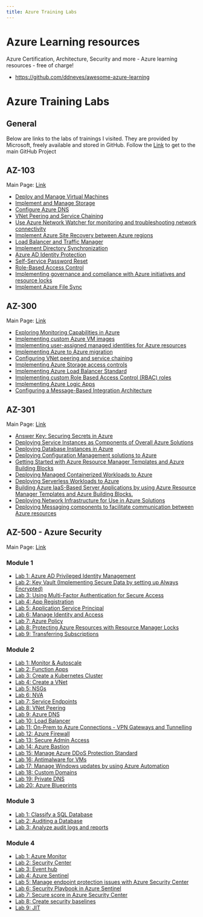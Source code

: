 ```yaml
---
title: Azure Training Labs
---
```


# Azure Learning resources

Azure Certification, Architecture, Security and more - Azure learning resources - free of charge!

* https://github.com/ddneves/awesome-azure-learning

# Azure Training Labs

## General

Below are links to the labs of trainings I visited. They are provided by Microsoft, freely available and stored in GitHub. Follow the [Link](https://github.com/MicrosoftLearning) to get to the main GitHub Project

## AZ-103 

Main Page: [Link](https://github.com/MicrosoftLearning/AZ-103-MicrosoftAzureAdministrator)

* [Deploy and Manage Virtual Machines](https://github.com/MicrosoftLearning/AZ-103-MicrosoftAzureAdministrator/blob/master/Instructions/Labs/02a%20-%20Deploy%20and%20Manage%20Virtual%20Machines%20(az-100-03).md)
* [Implement and Manage Storage](https://github.com/MicrosoftLearning/AZ-103-MicrosoftAzureAdministrator/blob/master/Instructions/Labs/03%20-%20Implement%20and%20Manage%20Storage%20(az-100-02).md)
* [Configure Azure DNS](https://github.com/MicrosoftLearning/AZ-103-MicrosoftAzureAdministrator/blob/master/Instructions/Labs/04%20-%20Configure%20Azure%20DNS%20(az-100-04b).md)
* [VNet Peering and Service Chaining](https://github.com/MicrosoftLearning/AZ-103-MicrosoftAzureAdministrator/blob/master/Instructions/Labs/05%20-%20VNet%20Peering%20and%20Service%20Chaining%20(az-100-04).md)
* [Use Azure Network Watcher for monitoring and troubleshooting network connectivity](https://github.com/MicrosoftLearning/AZ-103-MicrosoftAzureAdministrator/blob/master/Instructions/Labs/06%20-%20Azure%20Network%20Watcher%20(az-101-03b).md)
* [Implement Azure Site Recovery between Azure regions](https://github.com/MicrosoftLearning/AZ-103-MicrosoftAzureAdministrator/blob/master/Instructions/Labs/07%20-%20Implement%20ASR%20Between%20Regions%20(az-101-01).md)
* [Load Balancer and Traffic Manager](https://github.com/MicrosoftLearning/AZ-103-MicrosoftAzureAdministrator/blob/master/Instructions/Labs/08%20-%20Load%20Balancer%20and%20Traffic%20Manager%20(az-101-03).md)
* [Implement Directory Synchronization](https://github.com/MicrosoftLearning/AZ-103-MicrosoftAzureAdministrator/blob/master/Instructions/Labs/09%20-%20Implement%20Directory%20Synchronization%20(az-100-05).md)
* [Azure AD Identity Protection](https://github.com/MicrosoftLearning/AZ-103-MicrosoftAzureAdministrator/blob/master/Instructions/Labs/10a%20-%20Azure%20AD%20Identity%20Protection%20(az-101-04b).md)
* [Self-Service Password Reset](https://github.com/MicrosoftLearning/AZ-103-MicrosoftAzureAdministrator/blob/master/Instructions/Labs/10b%20-%20Self-Service%20Password%20Reset%20(az-100-05b).md)
* [Role-Based Access Control](https://github.com/MicrosoftLearning/AZ-103-MicrosoftAzureAdministrator/blob/master/Instructions/Labs/11a%20-%20Role-Based%20Access%20Control%20(az-100-01).md)
* [Implementing governance and compliance with Azure initiatives and resource locks](https://github.com/MicrosoftLearning/AZ-103-MicrosoftAzureAdministrator/blob/master/Instructions/Labs/11b%20-%20Governance%20and%20Compliance%20(az-100-01b).md)
* [Implement Azure File Sync](https://github.com/MicrosoftLearning/AZ-103-MicrosoftAzureAdministrator/blob/master/Instructions/Labs/12%20-%20Implementing%20File%20Sync%20(az-100-02b).md)

## AZ-300

Main Page: [Link](https://github.com/MicrosoftLearning/AZ-300-MicrosoftAzureArchitectTechnologies)

* [Exploring Monitoring Capabilities in Azure](https://github.com/MicrosoftLearning/AZ-300-MicrosoftAzureArchitectTechnologies)
* [Implementing custom Azure VM images](https://github.com/MicrosoftLearning/AZ-300-MicrosoftAzureArchitectTechnologies/blob/master/Instructions/AZ-300T01_Lab_Mod03_Implementing%20Custom%20Azure%20VM%20Images.md)
* [Implementing user-assigned managed identities for Azure resources](https://github.com/MicrosoftLearning/AZ-300-MicrosoftAzureArchitectTechnologies/blob/master/Instructions/AZ-300T01_Lab_Mod05_Implementing%20user-assigned%20managed%20identities%20for%20Azure%20resources.md)
* [Implementing Azure to Azure migration](https://github.com/MicrosoftLearning/AZ-300-MicrosoftAzureArchitectTechnologies/blob/master/Instructions/AZ-300T02_Lab_Mod01_Implementing%20Azure%20to%20Azure%20migration.md)
* [Configuring VNet peering and service chaining](https://github.com/MicrosoftLearning/AZ-300-MicrosoftAzureArchitectTechnologies/blob/master/Instructions/AZ-300T02_Lab_Mod03_Configuring%20VNet%20peering%20and%20service%20chaining.md)
* [Implementing Azure Storage access controls](https://github.com/MicrosoftLearning/AZ-300-MicrosoftAzureArchitectTechnologies/blob/master/Instructions/AZ-300T03_Lab_Mod01_Implementing%20Azure%20Storage%20access%20controls.md)
* [Implementing Azure Load Balancer Standard](https://github.com/MicrosoftLearning/AZ-300-MicrosoftAzureArchitectTechnologies/blob/master/Instructions/AZ-300T03_Lab_Mod03_Implementing%20Azure%20Load%20Balancer%20Standard.md)
* [Implementing custom Role Based Access Control (RBAC) roles](https://github.com/MicrosoftLearning/AZ-300-MicrosoftAzureArchitectTechnologies/blob/master/Instructions/AZ-300T03_Lab_Mod04_Implementing%20custom%20Role%20Based%20Access%20Control%20roles.md)
* [Implementing Azure Logic Apps](https://github.com/MicrosoftLearning/AZ-300-MicrosoftAzureArchitectTechnologies/blob/master/Instructions/AZ-300T04_Lab_Mod01_Implementing%20Azure%20Logic%20Apps.md)
* [Configuring a Message-Based Integration Architecture](https://github.com/MicrosoftLearning/AZ-300-MicrosoftAzureArchitectTechnologies/blob/master/Instructions/AZ-300T06_Lab_Mod01_Configuring%20a%20Message-Based%20Integration%20Architecture.md)

## AZ-301

Main Page: [Link](https://github.com/MicrosoftLearning/AZ-301-MicrosoftAzureArchitectDesign)

* [Answer Key: Securing Secrets in Azure](https://github.com/MicrosoftLearning/AZ-301-MicrosoftAzureArchitectDesign/blob/master/Instructions/AZ-301T01_Lab_Mod01_Securing%20Secrets%20in%20Azure.md)
* [Deploying Service Instances as Components of Overall Azure Solutions](https://github.com/MicrosoftLearning/AZ-301-MicrosoftAzureArchitectDesign/blob/master/Instructions/AZ-301T01_Lab_Mod02_Deploying%20Service%20Instances%20as%20Components%20of%20Overall%20Azure%20Solutions.md)
* [Deploying Database Instances in Azure](https://github.com/MicrosoftLearning/AZ-301-MicrosoftAzureArchitectDesign/blob/master/Instructions/AZ-301T02_Lab_Mod02_Deploying%20Database%20Instances%20in%20Azure.md)
* [Deploying Configuration Management solutions to Azure](https://github.com/MicrosoftLearning/AZ-301-MicrosoftAzureArchitectDesign/blob/master/Instructions/AZ-301T02_Lab_Mod03_Deploying%20Configuration%20Management%20solutions%20to%20Azure.md)
* [Getting Started with Azure Resource Manager Templates and Azure Building Blocks](https://github.com/MicrosoftLearning/AZ-301-MicrosoftAzureArchitectDesign/blob/master/Instructions/AZ-301T03_Lab_Mod01_Getting%20Started%20with%20Azure%20Resource%20Manager%20Templates.md)
* [Deploying Managed Containerized Workloads to Azure](https://github.com/MicrosoftLearning/AZ-301-MicrosoftAzureArchitectDesign/blob/master/Instructions/AZ-301T03_Lab_Mod02_Deploying%20Managed%20Containerized%20Workloads%20to%20Azure.md)
* [Deploying Serverless Workloads to Azure](https://github.com/MicrosoftLearning/AZ-301-MicrosoftAzureArchitectDesign/blob/master/Instructions/AZ-301T03_Lab_Mod03_Deploying%20Serverless%20Workloads%20to%20Azure.md)
* [Building Azure IaaS-Based Server Applications by using Azure Resource Manager Templates and Azure Building Blocks.](https://github.com/MicrosoftLearning/AZ-301-MicrosoftAzureArchitectDesign/blob/master/Instructions/AZ-301T04_Lab_Mod02_Building%20Azure%20IaaS-Based%20Server%20Applications%20by%20using%20ARM.md)
* [Deploying Network Infrastructure for Use in Azure Solutions](https://github.com/MicrosoftLearning/AZ-301-MicrosoftAzureArchitectDesign/blob/master/Instructions/AZ-301T04_Lab_Mod03_Deploying%20Network%20Infrastructure%20for%20use%20in%20Azure%20Solutions.md)
* [Deploying Messaging components to facilitate communication between Azure resources](https://github.com/MicrosoftLearning/AZ-301-MicrosoftAzureArchitectDesign/blob/master/Instructions/AZ-301T04_Lab_Mod04_Deploying%20Messaging%20components%20to%20facilitate%20communication%20between%20Azure%20resources.md)

## AZ-500 - Azure Security

Main Page: [Link](https://github.com/MicrosoftLearning/AZ-500-Azure-Security)

### Module 1

* [Lab 1: Azure AD Privileged Identity Management](https://github.com/MicrosoftLearning/AZ-500-Azure-Security/blob/master/Instructions/Labs/Module_1/LAB_01_PIM.md)
* [Lab 2: Key Vault (Implementing Secure Data by setting up Always Encrypted)](https://github.com/MicrosoftLearning/AZ-500-Azure-Security/blob/master/Instructions/Labs/Module_1/LAB_02_Key_Vault.md)
* [Lab 3: Using Multi-Factor Authentication for Secure Access](https://github.com/MicrosoftLearning/AZ-500-Azure-Security/blob/master/Instructions/Labs/Module_1/LAB_03_MFA.md)
* [Lab 4: App Registration](https://github.com/MicrosoftLearning/AZ-500-Azure-Security/blob/master/Instructions/Labs/Module_1/LAB_04_App_Registration.md)
* [Lab 5: Application Service Principal](https://github.com/MicrosoftLearning/AZ-500-Azure-Security/blob/master/Instructions/Labs/Module_1/LAB_05_Application_Service_Principal.md)
* [Lab 6: Manage Identity and Access](https://github.com/MicrosoftLearning/AZ-500-Azure-Security/blob/master/Instructions/Labs/Module_1/LAB_06_RBAC.md)
* [Lab 7: Azure Policy](https://github.com/MicrosoftLearning/AZ-500-Azure-Security/blob/master/Instructions/Labs/Module_1/LAB_07_Azure_Policy.md)
* [Lab 8: Protecting Azure Resources with Resource Manager Locks](https://github.com/MicrosoftLearning/AZ-500-Azure-Security/blob/master/Instructions/Labs/Module_1/LAB_08_Azure_Locks.md)
* [Lab 9: Transferring Subscriptions](https://github.com/MicrosoftLearning/AZ-500-Azure-Security/blob/master/Instructions/Labs/Module_1/LAB_09_Subscriptions.md)

### Module 2

* [Lab 1: Monitor & Autoscale](https://github.com/MicrosoftLearning/AZ-500-Azure-Security/blob/master/Instructions/Labs/Module_2/LAB_01_Monitor%20%26%20Autoscale.md)
* [Lab 2: Function Apps](https://github.com/MicrosoftLearning/AZ-500-Azure-Security/blob/master/Instructions/Labs/Module_2/LAB_02_Function%20Apps.md)
* [Lab 3: Create a Kubernetes Cluster](https://github.com/MicrosoftLearning/AZ-500-Azure-Security/blob/master/Instructions/Labs/Module_2/LAB_03_Create%20a%20Kubernetes%20Cluster.md)
* [Lab 4: Create a VNet](https://github.com/MicrosoftLearning/AZ-500-Azure-Security/blob/master/Instructions/Labs/Module_2/LAB_04_Create%20a%20VNet.md)
* [Lab 5: NSGs](https://github.com/MicrosoftLearning/AZ-500-Azure-Security/blob/master/Instructions/Labs/Module_2/LAB_05_NSGs.md)
* [Lab 6: NVA](https://github.com/MicrosoftLearning/AZ-500-Azure-Security/blob/master/Instructions/Labs/Module_2/LAB_06_NVA.md)
* [Lab 7: Service Endpoints](https://github.com/MicrosoftLearning/AZ-500-Azure-Security/blob/master/Instructions/Labs/Module_2/LAB_07_Service%20Endpoints.md)
* [Lab 8: VNet Peering](https://github.com/MicrosoftLearning/AZ-500-Azure-Security/blob/master/Instructions/Labs/Module_2/LAB_08_VNet%20Peering.md)
* [Lab 9: Azure DNS](https://github.com/MicrosoftLearning/AZ-500-Azure-Security/blob/master/Instructions/Labs/Module_2/LAB_09_Azure%20DNS.md)
* [Lab 10: Load Balancer](https://github.com/MicrosoftLearning/AZ-500-Azure-Security/blob/master/Instructions/Labs/Module_2/LAB_10_Load%20Balancer%20and%20App%20Gateway.md)
* [Lab 11: On-Prem to Azure Connections - VPN Gateways and Tunnelling](https://github.com/MicrosoftLearning/AZ-500-Azure-Security/blob/master/Instructions/Labs/Module_2/LAB_11_VPN%20Gateways%20and%20Tunnelling.md)
* [Lab 12: Azure Firewall](https://github.com/MicrosoftLearning/AZ-500-Azure-Security/blob/master/Instructions/Labs/Module_2/LAB_12_Azure%20Firewall.md)
* [Lab 13: Secure Admin Access](https://github.com/MicrosoftLearning/AZ-500-Azure-Security/blob/master/Instructions/Labs/Module_2/LAB_13_Secure%20Admin%20Access.md)
* [Lab 14: Azure Bastion](https://github.com/MicrosoftLearning/AZ-500-Azure-Security/blob/master/Instructions/Labs/Module_2/LAB_14_Azure%20Bastion.md)
* [Lab 15: Manage Azure DDoS Protection Standard](https://github.com/MicrosoftLearning/AZ-500-Azure-Security/blob/master/Instructions/Labs/Module_2/LAB_15_DDoS%20Protection.md)
* [Lab 16: Antimalware for VMs](https://github.com/MicrosoftLearning/AZ-500-Azure-Security/blob/master/Instructions/Labs/Module_2/LAB_16_Antimalware.md)
* [Lab 17: Manage Windows updates by using Azure Automation](https://github.com/MicrosoftLearning/AZ-500-Azure-Security/blob/master/Instructions/Labs/Module_2/LAB_17_Update%20Management.md)
* [Lab 18: Custom Domains](https://github.com/MicrosoftLearning/AZ-500-Azure-Security/blob/master/Instructions/Labs/Module_2/LAB_18_Custom%20Domains.md)
* [Lab 19: Private DNS](https://github.com/MicrosoftLearning/AZ-500-Azure-Security/blob/master/Instructions/Labs/Module_2/LAB_19_Private%20DNS.md)
* [Lab 20: Azure Blueprints](https://github.com/MicrosoftLearning/AZ-500-Azure-Security/blob/master/Instructions/Labs/Module_2/LAB_20_Azure%20Blueprints.md)

### Module 3

* [Lab 1: Classify a SQL Database](https://github.com/MicrosoftLearning/AZ-500-Azure-Security/blob/master/Instructions/Labs/Module_3/LAB_01_Classify%20a%20SQL%20Database.md)
* [Lab 2: Auditing a Database](https://github.com/MicrosoftLearning/AZ-500-Azure-Security/blob/master/Instructions/Labs/Module_3/LAB_02_Auditing%20a%20Database.md)
* [Lab 3: Analyze audit logs and reports](https://github.com/MicrosoftLearning/AZ-500-Azure-Security/blob/master/Instructions/Labs/Module_3/LAB_03_Analyze%20audit%20logs%20and%20reports.md)

### Module 4

* [Lab 1: Azure Monitor](https://github.com/MicrosoftLearning/AZ-500-Azure-Security/blob/master/Instructions/Labs/Module_4/LAB_01_Azure%20Monitor.md)
* [Lab 2: Security Center](https://github.com/MicrosoftLearning/AZ-500-Azure-Security/blob/master/Instructions/Labs/Module_4/LAB_02_Security%20Center.md)
* [Lab 3: Event hub](https://github.com/MicrosoftLearning/AZ-500-Azure-Security/blob/master/Instructions/Labs/Module_4/LAB_03_Event%20Hub.md)
* [Lab 4: Azure Sentinel](https://github.com/MicrosoftLearning/AZ-500-Azure-Security/blob/master/Instructions/Labs/Module_4/LAB_04_Azure%20Sentinel.md)
* [Lab 5: Manage endpoint protection issues with Azure Security Center](https://github.com/MicrosoftLearning/AZ-500-Azure-Security/blob/master/Instructions/Labs/Module_4/LAB_05_Manage%20endpoint%20protection%20issues.md)
* [Lab 6: Security Playbook in Azure Sentinel](https://github.com/MicrosoftLearning/AZ-500-Azure-Security/blob/master/Instructions/Labs/Module_4/LAB_06_Security%20Playbook%20in%20Azure%20Sentinel.md)
* [Lab 7: Secure score in Azure Security Center](https://github.com/MicrosoftLearning/AZ-500-Azure-Security/blob/master/Instructions/Labs/Module_4/LAB_07_Secure%20score%20in%20Azure%20Security%20Center.md)
* [Lab 8: Create security baselines](https://github.com/MicrosoftLearning/AZ-500-Azure-Security/blob/master/Instructions/Labs/Module_4/LAB_08_Create%20security%20baselines.md)
* [Lab 9: JIT](https://github.com/MicrosoftLearning/AZ-500-Azure-Security/blob/master/Instructions/Labs/Module_4/LAB_09_JIT.md)
